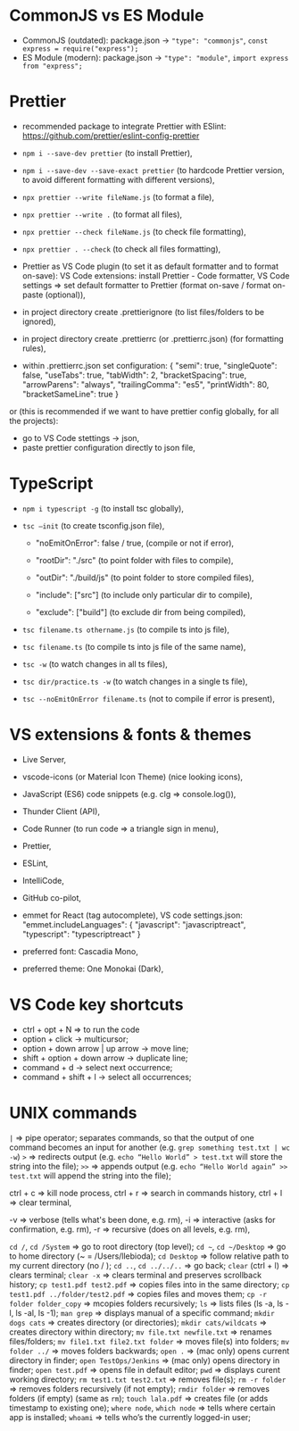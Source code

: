 # CommonJS vs ES Module

- CommonJS (outdated): package.json -> `"type": "commonjs"`,
  `const express = require("express");`
- ES Module (modern): package.json -> `"type": "module"`,
  `import express from "express";`

# Prettier

- recommended package to integrate Prettier with ESlint:
  https://github.com/prettier/eslint-config-prettier

- `npm i --save-dev prettier` (to install Prettier),
- `npm i --save-dev --save-exact prettier` (to hardcode Prettier version, to avoid different formatting with different versions),
- `npx prettier --write fileName.js` (to format a file),
- `npx prettier --write .` (to format all files),
- `npx prettier --check fileName.js` (to check file formatting),
- `npx prettier . --check` (to check all files formatting),

- Prettier as VS Code plugin (to set it as default formatter and to format on-save):
  VS Code extensions: install Prettier - Code formatter,
  VS Code settings => set default formatter to Prettier (format on-save / format on-paste (optional)),

- in project directory create .prettierignore (to list files/folders to be ignored),
- in project directory create .prettierrc (or .prettierrc.json) (for formatting rules),
- within .prettierrc.json set configuration:
  {
  "semi": true,
  "singleQuote": false,
  "useTabs": true,
  "tabWidth": 2,
  "bracketSpacing": true,
  "arrowParens": "always",
  "trailingComma": "es5",
  "printWidth": 80,
  "bracketSameLine": true
  }

or (this is recommended if we want to have prettier config globally, for all the projects):

- go to VS Code stettings -> json,
- paste prettier configuration directly to json file,

# TypeScript

- `npm i typescript -g` (to install tsc globally),
- `tsc –init` (to create tsconfig.json file),

  - "noEmitOnError": false / true, (compile or not if error),

  - "rootDir": "./src" (to point folder with files to compile),
  - "outDir": "./build/js" (to point folder to store compiled files),
  - "include": ["src"] (to include only particular dir to compile),
  - "exclude": ["build"] (to exclude dir from being compiled),

- `tsc filename.ts othername.js` (to compile ts into js file),
- `tsc filename.ts` (to compile ts into js file of the same name),
- `tsc -w` (to watch changes in all ts files),
- `tsc dir/practice.ts -w` (to watch changes in a single ts file),
- `tsc --noEmitOnError filename.ts` (not to compile if error is present),

# VS extensions & fonts & themes

- Live Server,
- vscode-icons (or Material Icon Theme) (nice looking icons),
- JavaScript (ES6) code snippets (e.g. clg => console.log()),
- Thunder Client (API),
- Code Runner (to run code => a triangle sign in menu),
- Prettier,
- ESLint,
- IntelliCode,
- GitHub co-pilot,

- emmet for React (tag autocomplete), VS code settings.json:
  "emmet.includeLanguages": {
  "javascript": "javascriptreact",
  "typescript": "typescriptreact"
  }

- preferred font: Cascadia Mono,
- preferred theme: One Monokai (Dark),

# VS Code key shortcuts

- ctrl + opt + N => to run the code
- option + click -> multicursor;
- option + down arrow | up arrow -> move line;
- shift + option + down arrow -> duplicate line;
- command + d -> select next occurrence;
- command + shift + l -> select all occurrences;

# UNIX commands

`|` => pipe operator; separates commands, so that the output of one command becomes an input for another (e.g. `grep something test.txt | wc -w`)
`>` => redirects output (e.g. `echo “Hello World” > test.txt` will store the string into the file);
`>>` => appends output (e.g. `echo “Hello World again” >> test.txt` will append the string into the file);

ctrl + c => kill node process,
ctrl + r => search in commands history,
ctrl + l => clear terminal,

-v => verbose (tells what's been done, e.g. rm),
-i => interactive (asks for confirmation, e.g. rm),
-r => recursive (does on all levels, e.g. rm),

`cd /`, `cd /System` => go to root directory (top level);
`cd ~`, `cd ~/Desktop` => go to home directory (~ = /Users/llebioda);
`cd Desktop` => follow relative path to my current directory (no / );
`cd ..`, `cd ../../..` => go back;
`clear` (ctrl + l) => clears terminal;
`clear -x` => clears terminal and preserves scrollback history;
`cp test1.pdf test2.pdf` => copies files into in the same directory;
`cp test1.pdf ../folder/test2.pdf` => copies files and moves them;
`cp -r folder folder_copy` => mcopies folders recursively;
`ls` => lists files (ls -a, ls -l, ls -al, ls -1);
`man grep` => displays manual of a specific command;
`mkdir dogs cats` => creates directory (or directories);
`mkdir cats/wildcats` => creates directory within directory;
`mv file.txt newfile.txt` => renames files/folders;
`mv file1.txt file2.txt folder` => moves file(s) into folders;
`mv folder ../` => moves folders backwards;
`open .` => (mac only) opens current directory in finder;
`open TestOps/Jenkins` => (mac only) opens directory in finder;
`open test.pdf` => opens file in default editor;
`pwd` => displays curent working directory;
`rm test1.txt test2.txt` => removes file(s);
`rm -r folder` => removes folders recursively (if not empty);
`rmdir folder` => removes folders (if empty) (same as `rm`);
`touch lala.pdf` => creates file (or adds timestamp to existing one);
`where node`, `which node` => tells where certain app is installed;
`whoami` => tells who’s the currently logged-in user;
